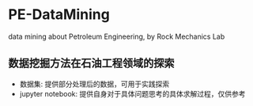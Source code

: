 # PE-DataMining
data mining about Petroleum Engineering, by Rock Mechanics Lab
## 数据挖掘方法在石油工程领域的探索
- 数据集: 提供部分处理后的数据，可用于实践探索
- jupyter notebook: 提供自身对于具体问题思考的具体求解过程，仅供参考
